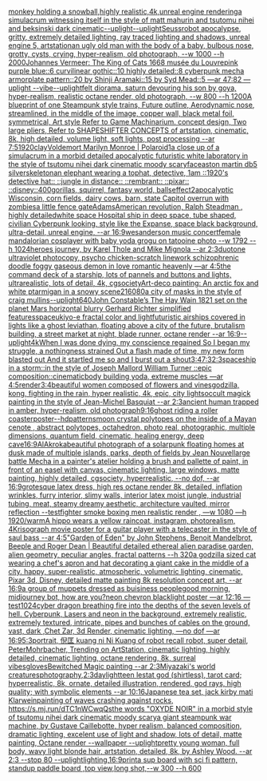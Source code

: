 [monkey holding a snowball,highly realistic,4k,unreal engine rendering](https://www.ebank.nz/aiartgenerator?category=monkey%2520holding%2520a%2520snowball%2Chighly%2520realistic%2C4k%2Cunreal%2520engine%2520rendering)[a simulacrum witnessing itself in the style of matt mahurin and tsutomu nihei and beksinski dark cinematic](https://www.ebank.nz/aiartgenerator?category=a%2520simulacrum%2520witnessing%2520itself%2520in%2520the%2520style%2520of%2520matt%2520mahurin%2520and%2520tsutomu%2520nihei%2520and%2520beksinski%2520dark%2520cinematic)[--uplight](https://www.ebank.nz/aiartgenerator?category=--uplight)[--uplight](https://www.ebank.nz/aiartgenerator?category=--uplight)[Seuss](https://www.ebank.nz/aiartgenerator?category=Seuss)[robot apocalypse, gritty, extremely detailed lighting, ray traced lighting and shadows, unreal engine 5, artstation](https://www.ebank.nz/aiartgenerator?category=robot%2520apocalypse%2C%2520gritty%2C%2520extremely%2520detailed%2520lighting%2C%2520ray%2520traced%2520lighting%2520and%2520shadows%2C%2520unreal%2520engine%25205%2C%2520artstation)[an ugly old man with the body of a baby, bulbous nose, grotty, cysts, crying, hyper-realism, old photograph, --w 1000 --h 2000](https://www.ebank.nz/aiartgenerator?category=an%2520ugly%2520old%2520man%2520with%2520the%2520body%2520of%2520a%2520baby%2C%2520bulbous%2520nose%2C%2520grotty%2C%2520cysts%2C%2520crying%2C%2520hyper-realism%2C%2520old%2520photograph%2C%2520--w%25201000%2520--h%25202000)[Johannes Vermeer: The King of Cats 1668 musée du Louvre](https://www.ebank.nz/aiartgenerator?category=Johannes%2520Vermeer%3A%2520The%2520King%2520of%2520Cats%25201668%2520mus%C3%A9e%2520du%2520Louvre)[pink purple blue::6 curvilinear gothic::10 highly detailed::8 cyberpunk mecha armorplate pattern::20 by Shinji Aramaki::15 by Syd Mead::5 —ar 47:82 —uplight --vibe](https://www.ebank.nz/aiartgenerator?category=pink%2520purple%2520blue%3A%3A6%2520curvilinear%2520gothic%3A%3A10%2520highly%2520detailed%3A%3A8%2520cyberpunk%2520mecha%2520armorplate%2520pattern%3A%3A20%2520by%2520Shinji%2520Aramaki%3A%3A15%2520by%2520Syd%2520Mead%3A%3A5%2520%E2%80%94ar%252047%3A82%2520%E2%80%94uplight%2520--vibe)[--uplight](https://www.ebank.nz/aiartgenerator?category=--uplight)[felt diorama, saturn devouring his son by goya, hyper-realism, realistic octane render, old photograph, --w 800 --h 1200](https://www.ebank.nz/aiartgenerator?category=felt%2520diorama%2C%2520saturn%2520devouring%2520his%2520son%2520by%2520goya%2C%2520hyper-realism%2C%2520realistic%2520octane%2520render%2C%2520old%2520photograph%2C%2520--w%2520800%2520--h%25201200)[A blueprint of one Steampunk style  trains,   Future outline, Aerodynamic nose, streamlined, in the middle of the image,  copper wall, black metal foil, symmetrical,  Art style Refer to Game Machinarium.  concept design, Two large pliers, Refer to SHAPESHIFTER CONCEPTS  of artstation, cinematic,  8k, high detailed,  volume light,  soft lights,  post processing    --ar 7:5](https://www.ebank.nz/aiartgenerator?category=A%2520blueprint%2520of%2520one%2520Steampunk%2520style%2520%2520trains%2C%2520%2520%2520Future%2520outline%2C%2520Aerodynamic%2520nose%2C%2520streamlined%2C%2520in%2520the%2520middle%2520of%2520the%2520image%2C%2520%2520copper%2520wall%2C%2520black%2520metal%2520foil%2C%2520symmetrical%2C%2520%2520Art%2520style%2520Refer%2520to%2520Game%2520Machinarium.%2520%2520concept%2520design%2C%2520Two%2520large%2520pliers%2C%2520Refer%2520to%2520SHAPESHIFTER%2520CONCEPTS%2520%2520of%2520artstation%2C%2520cinematic%2C%2520%25208k%2C%2520high%2520detailed%2C%2520%2520volume%2520light%2C%2520%2520soft%2520lights%2C%2520%2520post%2520processing%2520%2520%2520%2520--ar%25207%3A5)[1920](https://www.ebank.nz/aiartgenerator?category=1920)[clay](https://www.ebank.nz/aiartgenerator?category=clay)[Voldemort Marilyn Monroe | Polaroid](https://www.ebank.nz/aiartgenerator?category=Voldemort%2520Marilyn%2520Monroe%2520%7C%2520Polaroid)[1](https://www.ebank.nz/aiartgenerator?category=1)[a close up of a simulacrum in a morbid detailed apocalyptic futuristic white laboratory in the style of tsutomu nihei dark cinematic moody scary](https://www.ebank.nz/aiartgenerator?category=a%2520close%2520up%2520of%2520a%2520simulacrum%2520in%2520a%2520morbid%2520detailed%2520apocalyptic%2520futuristic%2520white%2520laboratory%2520in%2520the%2520style%2520of%2520tsutomu%2520nihei%2520dark%2520cinematic%2520moody%2520scary)[face](https://www.ebank.nz/aiartgenerator?category=face)[aston martin db5 silver](https://www.ebank.nz/aiartgenerator?category=aston%2520martin%2520db5%2520silver)[skeleton](https://www.ebank.nz/aiartgenerator?category=skeleton)[an elephant wearing a tophat, detective, 1am ::1920's detective hat:: ::jungle in distance:: ::rembrant:: ::pixar:: ::disney::](https://www.ebank.nz/aiartgenerator?category=an%2520elephant%2520wearing%2520a%2520tophat%2C%2520detective%2C%25201am%2520%3A%3A1920%27s%2520detective%2520hat%3A%3A%2520%3A%3Ajungle%2520in%2520distance%3A%3A%2520%3A%3Arembrant%3A%3A%2520%3A%3Apixar%3A%3A%2520%3A%3Adisney%3A%3A)[400](https://www.ebank.nz/aiartgenerator?category=400)[gorillas, squirrel, fantasy world, balls](https://www.ebank.nz/aiartgenerator?category=gorillas%2C%2520squirrel%2C%2520fantasy%2520world%2C%2520balls)[effect](https://www.ebank.nz/aiartgenerator?category=effect)[2](https://www.ebank.nz/aiartgenerator?category=2)[apocalyptic Wisconsin, corn fields, dairy cows, barn, state Capitol overrun with zombies](https://www.ebank.nz/aiartgenerator?category=apocalyptic%2520Wisconsin%2C%2520corn%2520fields%2C%2520dairy%2520cows%2C%2520barn%2C%2520state%2520Capitol%2520overrun%2520with%2520zombies)[a little fence gate](https://www.ebank.nz/aiartgenerator?category=a%2520little%2520fence%2520gate)[Adams](https://www.ebank.nz/aiartgenerator?category=Adams)[American revolution, Ralph Steadman , highly detailed](https://www.ebank.nz/aiartgenerator?category=American%2520revolution%2C%2520Ralph%2520Steadman%2520%2C%2520highly%2520detailed)[white space Hospital ship in deep space, tube shaped, civilian Cyberpunk looking, style like the Expanse, space black background, ultra-detail, unreal engine, --ar 16:9](https://www.ebank.nz/aiartgenerator?category=white%2520space%2520Hospital%2520ship%2520in%2520deep%2520space%2C%2520tube%2520shaped%2C%2520civilian%2520Cyberpunk%2520looking%2C%2520style%2520like%2520the%2520Expanse%2C%2520space%2520black%2520background%2C%2520ultra-detail%2C%2520unreal%2520engine%2C%2520--ar%252016%3A9)[wesanderson music concert](https://www.ebank.nz/aiartgenerator?category=wesanderson%2520music%2520concert)[female mandalorian cosplayer with baby yoda grogu on tatooine photo --w 1792 --h 1024](https://www.ebank.nz/aiartgenerator?category=female%2520mandalorian%2520cosplayer%2520with%2520baby%2520yoda%2520grogu%2520on%2520tatooine%2520photo%2520--w%25201792%2520--h%25201024)[heroes journey, by Karel Thole and Mike Mignola --ar 2:3](https://www.ebank.nz/aiartgenerator?category=heroes%2520journey%2C%2520by%2520Karel%2520Thole%2520and%2520Mike%2520Mignola%2520--ar%25202%3A3)[duotone ultraviolet photocopy, psycho chicken-scratch linework schizophrenic doodle foggy gaseous demon in love romantic heavenly —ar 4:5](https://www.ebank.nz/aiartgenerator?category=duotone%2520ultraviolet%2520photocopy%2C%2520psycho%2520chicken-scratch%2520linework%2520schizophrenic%2520doodle%2520foggy%2520gaseous%2520demon%2520in%2520love%2520romantic%2520heavenly%2520%E2%80%94ar%25204%3A5)[the command deck of a starship, lots of pannels and buttons and lights, ultrarealistic, lots of detail, 4k, cgsociety](https://www.ebank.nz/aiartgenerator?category=the%2520command%2520deck%2520of%2520a%2520starship%2C%2520lots%2520of%2520pannels%2520and%2520buttons%2520and%2520lights%2C%2520ultrarealistic%2C%2520lots%2520of%2520detail%2C%25204k%2C%2520cgsociety)[Art-deco painting: An arctic fox and white ptarmigan in a snowy scene](https://www.ebank.nz/aiartgenerator?category=Art-deco%2520painting%3A%2520An%2520arctic%2520fox%2520and%2520white%2520ptarmigan%2520in%2520a%2520snowy%2520scene)[2160](https://www.ebank.nz/aiartgenerator?category=2160)[80](https://www.ebank.nz/aiartgenerator?category=80)[a city of masks in the style of craig mullins](https://www.ebank.nz/aiartgenerator?category=a%2520city%2520of%2520masks%2520in%2520the%2520style%2520of%2520craig%2520mullins)[--uplight](https://www.ebank.nz/aiartgenerator?category=--uplight)[640](https://www.ebank.nz/aiartgenerator?category=640)[John Constable’s The Hay Wain 1821 set on the planet Mars horizontal blurry Gerhard Richter simplified features](https://www.ebank.nz/aiartgenerator?category=John%2520Constable%E2%80%99s%2520The%2520Hay%2520Wain%25201821%2520set%2520on%2520the%2520planet%2520Mars%2520horizontal%2520blurry%2520Gerhard%2520Richter%2520simplified%2520features)[space](https://www.ebank.nz/aiartgenerator?category=space)[ukiyo-e fractal color and light](https://www.ebank.nz/aiartgenerator?category=ukiyo-e%2520fractal%2520color%2520and%2520light)[](https://www.ebank.nz/aiartgenerator?category=)[futuristic airships covered in lights like a ghost leviathan, floating above a city of the future, brutalism building, a street market at night, blade runner, octane render --ar 16:9](https://www.ebank.nz/aiartgenerator?category=futuristic%2520airships%2520covered%2520in%2520lights%2520like%2520a%2520ghost%2520leviathan%2C%2520floating%2520above%2520a%2520city%2520of%2520the%2520future%2C%2520brutalism%2520building%2C%2520a%2520street%2520market%2520at%2520night%2C%2520blade%2520runner%2C%2520octane%2520render%2520--ar%252016%3A9)[--uplight](https://www.ebank.nz/aiartgenerator?category=--uplight)[4k](https://www.ebank.nz/aiartgenerator?category=4k)[When I was done dying, my conscience regained So I began my struggle, a nothingness strained Out a flash made of time, my new form blasted out And it startled me so and I burst out a shout](https://www.ebank.nz/aiartgenerator?category=When%2520I%2520was%2520done%2520dying%2C%2520my%2520conscience%2520regained%2520So%2520I%2520began%2520my%2520struggle%2C%2520a%2520nothingness%2520strained%2520Out%2520a%2520flash%2520made%2520of%2520time%2C%2520my%2520new%2520form%2520blasted%2520out%2520And%2520it%2520startled%2520me%2520so%2520and%2520I%2520burst%2520out%2520a%2520shout)[3:4](https://www.ebank.nz/aiartgenerator?category=3%3A4)[7:3](https://www.ebank.nz/aiartgenerator?category=7%3A3)[2:3](https://www.ebank.nz/aiartgenerator?category=2%3A3)[spaceship in a storm::in the style of Joseph Mallord William Turner ::epic composition::cinematic](https://www.ebank.nz/aiartgenerator?category=spaceship%2520in%2520a%2520storm%3A%3Ain%2520the%2520style%2520of%2520Joseph%2520Mallord%2520William%2520Turner%2520%3A%3Aepic%2520composition%3A%3Acinematic)[body building yoda, extreme muscles —ar 4:5](https://www.ebank.nz/aiartgenerator?category=body%2520building%2520yoda%2C%2520extreme%2520muscles%2520%E2%80%94ar%25204%3A5)[render](https://www.ebank.nz/aiartgenerator?category=render)[3:4](https://www.ebank.nz/aiartgenerator?category=3%3A4)[beautiful women composed of flowers and vines](https://www.ebank.nz/aiartgenerator?category=beautiful%2520women%2520composed%2520of%2520flowers%2520and%2520vines)[godzilla, kong, fighting in the rain, hyper realistic, 4k, epic, city lights](https://www.ebank.nz/aiartgenerator?category=godzilla%2C%2520kong%2C%2520fighting%2520in%2520the%2520rain%2C%2520hyper%2520realistic%2C%25204k%2C%2520epic%2C%2520city%2520lights)[occult magick painting in the style of Jean-Michel Basquiat --ar 2:3](https://www.ebank.nz/aiartgenerator?category=occult%2520magick%2520painting%2520in%2520the%2520style%2520of%2520Jean-Michel%2520Basquiat%2520--ar%25202%3A3)[ancient human trapped in amber, hyper-realism, old photograph](https://www.ebank.nz/aiartgenerator?category=ancient%2520human%2520trapped%2520in%2520amber%2C%2520hyper-realism%2C%2520old%2520photograph)[9:16](https://www.ebank.nz/aiartgenerator?category=9%3A16)[ghost riding a roller coaster](https://www.ebank.nz/aiartgenerator?category=ghost%2520riding%2520a%2520roller%2520coaster)[poster](https://www.ebank.nz/aiartgenerator?category=poster)[--hd](https://www.ebank.nz/aiartgenerator?category=--hd)[patterns](https://www.ebank.nz/aiartgenerator?category=patterns)[moon crystal polytopes on the inside of a Mayan cenote , abstract polytopes, octahedron, photo real, photographic, multiple dimensions, quantum field, cinematic, healing energy, deep cave](https://www.ebank.nz/aiartgenerator?category=moon%2520crystal%2520polytopes%2520on%2520the%2520inside%2520of%2520a%2520Mayan%2520cenote%2520%2C%2520abstract%2520polytopes%2C%2520octahedron%2C%2520photo%2520real%2C%2520photographic%2C%2520multiple%2520dimensions%2C%2520quantum%2520field%2C%2520cinematic%2C%2520healing%2520energy%2C%2520deep%2520cave)[16:9](https://www.ebank.nz/aiartgenerator?category=16%3A9)[AlAkroka](https://www.ebank.nz/aiartgenerator?category=AlAkroka)[beautiful photograph of a solarpunk floating homes at dusk made of multiple islands, parks, depth of fields by Jean Nouvel](https://www.ebank.nz/aiartgenerator?category=beautiful%2520photograph%2520of%2520a%2520solarpunk%2520floating%2520homes%2520at%2520dusk%2520made%2520of%2520multiple%2520islands%2C%2520parks%2C%2520depth%2520of%2520fields%2520by%2520Jean%2520Nouvel)[large battle Mecha in a painter's atelier holding a brush and pallette of paint, in front of an easel with canvas, cinematic lighting, large windows, matte painting, highly detailed, cgsociety, hyperrealistic, --no dof, --ar 16:9](https://www.ebank.nz/aiartgenerator?category=large%2520battle%2520Mecha%2520in%2520a%2520painter%27s%2520atelier%2520holding%2520a%2520brush%2520and%2520pallette%2520of%2520paint%2C%2520in%2520front%2520of%2520an%2520easel%2520with%2520canvas%2C%2520cinematic%2520lighting%2C%2520large%2520windows%2C%2520matte%2520painting%2C%2520highly%2520detailed%2C%2520cgsociety%2C%2520hyperrealistic%2C%2520--no%2520dof%2C%2520--ar%252016%3A9)[grotesque latex dress, high res octane render 8k, detailed, inflation wrinkles, furry interior, slimy walls, interior latex moist jungle, industrial tubing, meat, steamy dreamy aesthetic, architecture vaulted, mirror reflection --test](https://www.ebank.nz/aiartgenerator?category=grotesque%2520latex%2520dress%2C%2520high%2520res%2520octane%2520render%25208k%2C%2520detailed%2C%2520inflation%2520wrinkles%2C%2520furry%2520interior%2C%2520slimy%2520walls%2C%2520interior%2520latex%2520moist%2520jungle%2C%2520industrial%2520tubing%2C%2520meat%2C%2520steamy%2520dreamy%2520aesthetic%2C%2520architecture%2520vaulted%2C%2520mirror%2520reflection%2520--test)[fighter smoke boxing men realistic render , —w 1080 —h 1920](https://www.ebank.nz/aiartgenerator?category=fighter%2520smoke%2520boxing%2520men%2520realistic%2520render%2520%2C%2520%E2%80%94w%25201080%2520%E2%80%94h%25201920)[/warm](https://www.ebank.nz/aiartgenerator?category=/warm)[A hippo wears a yellow raincoat, instagram, photorealism, 4K](https://www.ebank.nz/aiartgenerator?category=A%2520hippo%2520wears%2520a%2520yellow%2520raincoat%2C%2520instagram%2C%2520photorealism%2C%25204K)[risograph movie poster for a guitar player with a telecaster in the style of saul bass --ar 4:5](https://www.ebank.nz/aiartgenerator?category=risograph%2520movie%2520poster%2520for%2520a%2520guitar%2520player%2520with%2520a%2520telecaster%2520in%2520the%2520style%2520of%2520saul%2520bass%2520--ar%25204%3A5)["Garden of Eden" by John Stephens, Benoit Mandelbrot, Beeple and Roger Dean | Beautiful detailed ethereal alien paradise garden, alien geometry, peculiar angles, fractal patterns --h 320](https://www.ebank.nz/aiartgenerator?category=%22Garden%2520of%2520Eden%22%2520by%2520John%2520Stephens%2C%2520Benoit%2520Mandelbrot%2C%2520Beeple%2520and%2520Roger%2520Dean%2520%7C%2520Beautiful%2520detailed%2520ethereal%2520alien%2520paradise%2520garden%2C%2520alien%2520geometry%2C%2520peculiar%2520angles%2C%2520fractal%2520patterns%2520--h%2520320)[a godzilla sized cat wearing a chef's apron and hat decorating a giant cake in the middle of a city. happy, super-realistic, atmospheric, volumetric lighting, cinematic, Pixar 3d, Disney, detailed matte painting 8k resolution concept art, --ar 16:9](https://www.ebank.nz/aiartgenerator?category=a%2520godzilla%2520sized%2520cat%2520wearing%2520a%2520chef%27s%2520apron%2520and%2520hat%2520decorating%2520a%2520giant%2520cake%2520in%2520the%2520middle%2520of%2520a%2520city.%2520happy%2C%2520super-realistic%2C%2520atmospheric%2C%2520volumetric%2520lighting%2C%2520cinematic%2C%2520Pixar%25203d%2C%2520Disney%2C%2520detailed%2520matte%2520painting%25208k%2520resolution%2520concept%2520art%2C%2520--ar%252016%3A9)[a group of muppets dressed as buisiness people](https://www.ebank.nz/aiartgenerator?category=a%2520group%2520of%2520muppets%2520dressed%2520as%2520buisiness%2520people)[good morning, midjourney bot, how are you?](https://www.ebank.nz/aiartgenerator?category=good%2520morning%2C%2520midjourney%2520bot%2C%2520how%2520are%2520you%3F)[neon chevron blacklight poster —ar 12:16 —test](https://www.ebank.nz/aiartgenerator?category=neon%2520chevron%2520blacklight%2520poster%2520%E2%80%94ar%252012%3A16%2520%E2%80%94test)[1024](https://www.ebank.nz/aiartgenerator?category=1024)[cyber dragon breathing fire into the depths of the seven levels of hell. Cyberpunk, Lasers and neon in the background, extremely realistic, extremely textured, intricate, pipes and bunches of cables on the ground, vast, dark ,Chet Zar, 3d Render, cinematic lighting, —no dof —ar 16:9](https://www.ebank.nz/aiartgenerator?category=cyber%2520dragon%2520breathing%2520fire%2520into%2520the%2520depths%2520of%2520the%2520seven%2520levels%2520of%2520hell.%2520Cyberpunk%2C%2520Lasers%2520and%2520neon%2520in%2520the%2520background%2C%2520extremely%2520realistic%2C%2520extremely%2520textured%2C%2520intricate%2C%2520pipes%2520and%2520bunches%2520of%2520cables%2520on%2520the%2520ground%2C%2520vast%2C%2520dark%2520%2CChet%2520Zar%2C%25203d%2520Render%2C%2520cinematic%2520lighting%2C%2520%E2%80%94no%2520dof%2520%E2%80%94ar%252016%3A9)[5:3](https://www.ebank.nz/aiartgenerator?category=5%3A3)[portrait, 倪匡 kuang ni Ni Kuang of robot recall robot, super detail, PeterMohrbacher, Trending on ArtStation, cinematic lighting, highly detailed, cinematic lighting, octane rendering, 8k, surreal vibes](https://www.ebank.nz/aiartgenerator?category=portrait%2C%2520%E5%80%AA%E5%8C%A1%2520kuang%2520ni%2520Ni%2520Kuang%2520of%2520robot%2520recall%2520robot%2C%2520super%2520detail%2C%2520PeterMohrbacher%2C%2520Trending%2520on%2520ArtStation%2C%2520cinematic%2520lighting%2C%2520highly%2520detailed%2C%2520cinematic%2520lighting%2C%2520octane%2520rendering%2C%25208k%2C%2520surreal%2520vibes)[gloves](https://www.ebank.nz/aiartgenerator?category=gloves)[Bewitched Magic painting --ar 2:3](https://www.ebank.nz/aiartgenerator?category=Bewitched%2520Magic%2520painting%2520--ar%25202%3A3)[Miyazaki's world creatures](https://www.ebank.nz/aiartgenerator?category=Miyazaki%27s%2520world%2520creatures)[photography,](https://www.ebank.nz/aiartgenerator?category=photography%2C)[2:3](https://www.ebank.nz/aiartgenerator?category=2%3A3)[daylight](https://www.ebank.nz/aiartgenerator?category=daylight)[teen lestat god (shirtless), tarot card; hyperrealistic, 8k, ornate, detailed illustration, rendered, god rays, high quality; with symbolic elements --ar 10:16](https://www.ebank.nz/aiartgenerator?category=teen%2520lestat%2520god%2520%28shirtless%29%2C%2520tarot%2520card%3B%2520hyperrealistic%2C%25208k%2C%2520ornate%2C%2520detailed%2520illustration%2C%2520rendered%2C%2520god%2520rays%2C%2520high%2520quality%3B%2520with%2520symbolic%2520elements%2520--ar%252010%3A16)[Japanese tea set, jack kirby mati Klarwein](https://www.ebank.nz/aiartgenerator?category=Japanese%2520tea%2520set%2C%2520jack%2520kirby%2520mati%2520Klarwein)[painting of waves crashing against rocks, <https://s.mj.run/dTC1nWCwqQs>](https://www.ebank.nz/aiartgenerator?category=painting%2520of%2520waves%2520crashing%2520against%2520rocks%2C%2520%3Chttps%3A//s.mj.run/dTC1nWCwqQs%3E)[the words "OXYDE NOIR" in a morbid style of tsutomu nihei dark cinematic moody scary](https://www.ebank.nz/aiartgenerator?category=the%2520words%2520%22OXYDE%2520NOIR%22%2520in%2520a%2520morbid%2520style%2520of%2520tsutomu%2520nihei%2520dark%2520cinematic%2520moody%2520scary)[a giant steampunk war machine, by Gustave Caillebotte, hyper realism, balanced composition, dramatic lighting, excelent use of light and shadow, lots of detail, matte painting, Octane render --wallpaper --uplight](https://www.ebank.nz/aiartgenerator?category=a%2520giant%2520steampunk%2520war%2520machine%2C%2520by%2520Gustave%2520Caillebotte%2C%2520hyper%2520realism%2C%2520balanced%2520composition%2C%2520dramatic%2520lighting%2C%2520excelent%2520use%2520of%2520light%2520and%2520shadow%2C%2520lots%2520of%2520detail%2C%2520matte%2520painting%2C%2520Octane%2520render%2520--wallpaper%2520--uplight)[pretty young woman, full body, wavy light blonde hair, artstation, detailed, 8k, by Ashley Wood. --ar 2:3 --stop 80 --uplight](https://www.ebank.nz/aiartgenerator?category=pretty%2520young%2520woman%2C%2520full%2520body%2C%2520wavy%2520light%2520blonde%2520hair%2C%2520artstation%2C%2520detailed%2C%25208k%2C%2520by%2520Ashley%2520Wood.%2520--ar%25202%3A3%2520--stop%252080%2520--uplight)[lighting,](https://www.ebank.nz/aiartgenerator?category=lighting%2C)[16:9](https://www.ebank.nz/aiartgenerator?category=16%3A9)[print](https://www.ebank.nz/aiartgenerator?category=print)[a sup board with sci fi pattern, standup paddle board ,top view,long shot,--w 300 --h 600](https://www.ebank.nz/aiartgenerator?category=a%2520sup%2520board%2520with%2520sci%2520fi%2520pattern%2C%2520standup%2520paddle%2520board%2520%2Ctop%2520view%2Clong%2520shot%2C--w%2520300%2520--h%2520600)